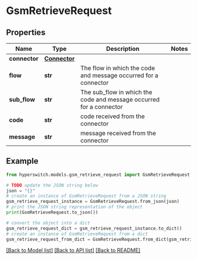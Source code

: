 # GsmRetrieveRequest


## Properties

Name | Type | Description | Notes
------------ | ------------- | ------------- | -------------
**connector** | [**Connector**](Connector.md) |  | 
**flow** | **str** | The flow in which the code and message occurred for a connector | 
**sub_flow** | **str** | The sub_flow in which the code and message occurred  for a connector | 
**code** | **str** | code received from the connector | 
**message** | **str** | message received from the connector | 

## Example

```python
from hyperswitch.models.gsm_retrieve_request import GsmRetrieveRequest

# TODO update the JSON string below
json = "{}"
# create an instance of GsmRetrieveRequest from a JSON string
gsm_retrieve_request_instance = GsmRetrieveRequest.from_json(json)
# print the JSON string representation of the object
print(GsmRetrieveRequest.to_json())

# convert the object into a dict
gsm_retrieve_request_dict = gsm_retrieve_request_instance.to_dict()
# create an instance of GsmRetrieveRequest from a dict
gsm_retrieve_request_from_dict = GsmRetrieveRequest.from_dict(gsm_retrieve_request_dict)
```
[[Back to Model list]](../README.md#documentation-for-models) [[Back to API list]](../README.md#documentation-for-api-endpoints) [[Back to README]](../README.md)



